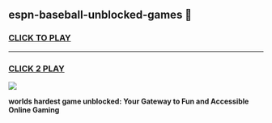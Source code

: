 
## espn-baseball-unblocked-games 👋
<h3>
<a href="https://premium.freeplayer.one?title=espn-baseball-unblocked-games&ref=14F">CLICK TO PLAY</a></h3>
<hr>

<h3>
<a href="https://premium.freeplayer.one?title=espn-baseball-unblocked-games&ref=14F">CLICK 2 PLAY</a>
  
</h3>

<a href="https://premium.freeplayer.one?title=espn-baseball-unblocked-games&ref=12F/"><img src="https://clearcache.store/games.png"></a>


**worlds hardest game unblocked: Your Gateway to Fun and Accessible Online Gaming**
